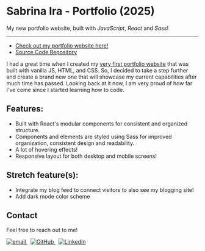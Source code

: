 # Sabrina Ira - Portfolio (2025)

My new portfolio website, built with *JavaScript*, *React* and *Sass*!<br />

---
- [Check out my portfolio website here!](https://sabrinaira.github.io/)<br />
- [Source Code Repository](https://github.com/sabrinaira/portfolio)

I had a great time when I created my [very first portfolio website](https://github.com/sabrinaira/portfolio-v1) that was built with vanilla JS, HTML, and CSS. So, I decided to take a step further and create a brand new one that will showcase my current capabilities after much time has passed. Looking back at it now, I am very proud of how far I've come since I started learning how to code.

## Features:
- Built with React's modular components for consistent and organized structure.
- Components and elements are styled using Sass for improved organization, consistent design and readability.
- A lot of hovering effects!
- Responsive layout for both desktop and mobile screens!

## Stretch feature(s):
- Integrate my blog feed to connect visitors to also see my blogging site!
- Add dark mode color scheme

## Contact
Feel free to reach out to me!
<!-- - [Email](mailto:sabrinapira@yahoo.com)
- [GitHub](https://github.com/sabrinaira)
- [LinkedIn](https://www.linkedin.com/in/sabrinaira/) -->

<div>
<a href="mailto:sabrinapira@yahoo.com" target="_blank"><img alt="email" src="https://img.shields.io/badge/email-logo?style=flat-square&color=pink">
</a> &nbsp;
<a href="https://github.com/sabrinaira" >
  <img src="https://img.shields.io/badge/github-%23121011.svg?style=flat-square&logo=github&logoColor=white" alt="GitHub"/>
</a>&nbsp;
<a href="https://www.linkedin.com/in/sabrinapira/" target="_blank">
  <img src="https://img.shields.io/badge/LinkedIn-0077B5?style=flat-square&logo=linkedin&logoColor=white" alt="LinkedIn"/>
</a>
</div>